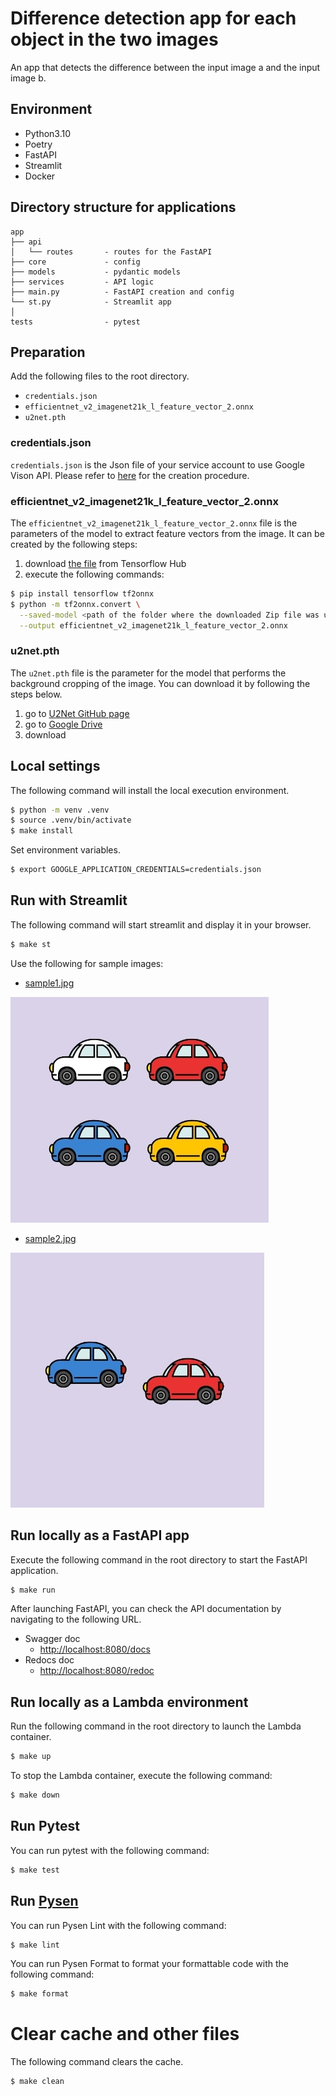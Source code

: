 # Difference detection app for each object in the two images

An app that detects the difference between the input image a and the input image b.

## Environment

- Python3.10
- Poetry
- FastAPI
- Streamlit
- Docker

## Directory structure for applications

```
app
├── api
│   └── routes       - routes for the FastAPI
├── core             - config
├── models           - pydantic models
├── services         - API logic
├── main.py          - FastAPI creation and config
└── st.py            - Streamlit app
│
tests                - pytest
```

## Preparation

Add the following files to the root directory.

- `credentials.json`
- `efficientnet_v2_imagenet21k_l_feature_vector_2.onnx`
- `u2net.pth`

### credentials.json

`credentials.json` is the Json file of your service account to use Google Vison API. Please refer to [here](/docs/credentials.md) for the creation procedure.

### efficientnet_v2_imagenet21k_l_feature_vector_2.onnx

The `efficientnet_v2_imagenet21k_l_feature_vector_2.onnx` file is the parameters of the model to extract feature vectors from the image. It can be created by the following steps:

1. download [the file](https://tfhub.dev/google/imagenet/efficientnet_v2_imagenet21k_l/feature_vector/2) from Tensorflow Hub
2. execute the following commands:

```bash
$ pip install tensorflow tf2onnx
$ python -m tf2onnx.convert \
  --saved-model <path of the folder where the downloaded Zip file was unzipped> \
  --output efficientnet_v2_imagenet21k_l_feature_vector_2.onnx
```

### u2net.pth

The `u2net.pth` file is the parameter for the model that performs the background cropping of the image. You can download it by following the steps below.

1. go to [U2Net GitHub page](https://github.com/xuebinqin/U-2-Net#usage-for-salient-object-detection)
2. go to [Google Drive](https://drive.google.com/file/d/1ao1ovG1Qtx4b7EoskHXmi2E9rp5CHLcZ/view)
3. download

## Local settings

The following command will install the local execution environment.

```bash
$ python -m venv .venv
$ source .venv/bin/activate
$ make install
```

Set environment variables.

```bash
$ export GOOGLE_APPLICATION_CREDENTIALS=credentials.json
```

## Run with Streamlit

The following command will start streamlit and display it in your browser.

```bash
$ make st
```

Use the following for sample images:

- [sample1.jpg](/docs/images//samples/sample1.jpg)

![sample1.jpg](/docs/images//samples/sample1.jpg)

- [sample2.jpg](/docs/images//samples/sample2.jpg)

![sample2.jpg](/docs/images//samples/sample2.jpg)

## Run locally as a FastAPI app

Execute the following command in the root directory to start the FastAPI application.

```bash
$ make run
```

After launching FastAPI, you can check the API documentation by navigating to the following URL.

- Swagger doc
  - [http://localhost:8080/docs](http://localhost:8080/docs)
- Redocs doc
  - [http://localhost:8080/redoc](http://localhost:8080/redoc)

## Run locally as a Lambda environment

Run the following command in the root directory to launch the Lambda container.

```bash
$ make up
```

To stop the Lambda container, execute the following command:

```bash
$ make down
```

## Run Pytest

You can run pytest with the following command:

```bash
$ make test
```

## Run [Pysen](https://github.com/pfnet/pysen)

You can run Pysen Lint with the following command:

```bash
$ make lint
```

You can run Pysen Format to format your formattable code with the following command:

```bash
$ make format
```

# Clear cache and other files

The following command clears the cache.

```bash
$ make clean
```
